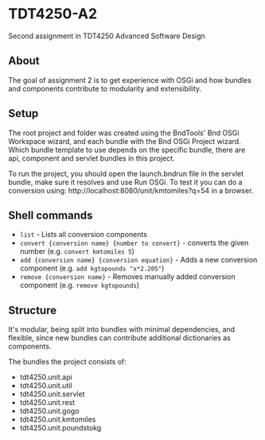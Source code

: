 # TDT4250-A2
Second assignment in TDT4250 Advanced Software Design

About
------
The goal of assignment 2 is to get experience with OSGi and how bundles and components contribute to modularity and extensibility. 

Setup
------
The root project and folder was created using the BndTools' Bnd OSGi Workspace wizard, and each bundle with the Bnd OSGi Project wizard. Which bundle template to use depends on the specific bundle, there are api, component and servlet bundles in this project.

To run the project, you should open the launch.bndrun file in the servlet bundle, make sure it resolves and use Run OSGi. 
To test it you can do a conversion using: http://localhost:8080/unit/kmtomiles?q=54 in a browser.

Shell commands
------
* `list` - Lists all conversion components
* `convert {conversion name} {number to convert}` - converts the given number (e.g. `convert kmtomiles 5`)
* `add {conversion name} {conversion equation}` - Adds a new conversion component (e.g. `add kgtopounds "x*2.205"`)
* `remove {conversion name}` - Removes manually added conversion component (e.g. `remove kgtopounds`)

Structure
------
It's modular, being split into bundles with minimal dependencies, and flexible, since new bundles can contribute additional dictionaries as components.

The bundles the project consists of:
* tdt4250.unit.api 
* tdt4250.unit.util 
* tdt4250.unit.servlet
* tdt4250.unit.rest
* tdt4250.unit.gogo 
* tdt4250.unit.kmtomiles
* tdt4250.unit.poundstokg



